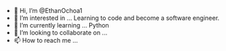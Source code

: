 - 👋 Hi, I’m @EthanOchoa1
- 👀 I’m interested in ... Learning to code and become a software engineer.
- 🌱 I’m currently learning ... Python
- 💞️ I’m looking to collaborate on ...
- 📫 How to reach me ... 

<!---
EthanOchoa1/EthanOchoa1 is a ✨ special ✨ repository because its `README.md` (this file) appears on your GitHub profile.
You can click the Preview link to take a look at your changes.
--->
